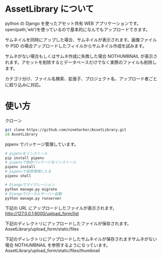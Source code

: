 # AssetLibrary について

python の Django を使ったアセット共有 WEB アプリケーションです。open(path,'wb')を使っているので基本的になんでもアップロードできます。

サムネイルを同時にアップした場合、サムネイルが表示されます。画像ファイルや PSD の場合アップロードしたフィイルからサムネイル作成を試みます。

サムネがない場合もしくはサムネ作成に失敗した場合 NOTHUMBNAIL が表示されます。アセットを削除するとデータベースだけでなく実際のファイルも削除します。

カテゴリ分け、ファイル名検索、拡張子、プロジェクト名、アップロード者ごとに絞り込みに対応。

# 使い方

クローン

```bash
git clone https://github.com/nineharker/AssetLibrary.git
cd AssetLibrary
```

pipenv でパッケージ管理しています。

```bash
# pipenvをインストール
pip install pipenv
# pipenvで依存パッケージをインストール
pipenv install
# pipenvで仮想環境に入る
pipenv shell

# Djangoでマイグレーション
python manage.py migrate
# Djangoでローカルサーバー起動
python manage.py runserver
```

下記の URL にアップロードしたファイルが表示されます。  
http://127.0.0.1:8000/upload_form/list

下記のディレクトリにアップロードしたファイルが保存されます。  
AssetLibrary/upload_form/static/files

下記のディレクトリにアップロードしたサムネイルが保存されますサムネがない場合 NOTHUMBNAIL を参照するようになっています。  
AssetLibrary/upload_form/static/files/thumbnail
